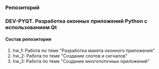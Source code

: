 ### Репозиторий

### DEV-PYQT. Разработка оконных приложений Python c использованием Qt


#### Состав репозитория

1. hw_1: Работа по теме "Разработка макета оконного приложения"
2. hw_2: Работа по теме "Создание слотов и сигналов"
3. hw_3: Работа по теме "Создание многопоточных приложений"
